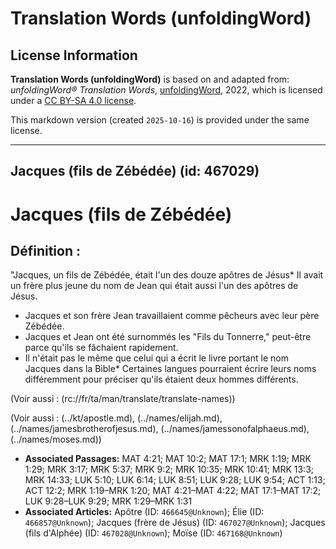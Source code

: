 # Translation Words (unfoldingWord)

## License Information

**Translation Words (unfoldingWord)** is based on and adapted from: _unfoldingWord® Translation Words_, [unfoldingWord](https://unfoldingword.org/utw), 2022, which is licensed under a [CC BY-SA 4.0 license](https://creativecommons.org/licenses/by-sa/4.0/legalcode.en).

This markdown version (created `2025-10-16`) is provided under the same license.



--------------------------------

## Jacques (fils de Zébédée) (id: 467029)

Jacques (fils de Zébédée)
=========================

Définition :
------------

"Jacques, un fils de Zébédée, était l'un des douze apôtres de Jésus\* Il avait un frère plus jeune du nom de Jean qui était aussi l'un des apôtres de Jésus.

* Jacques et son frère Jean travaillaient comme pêcheurs avec leur père Zébédée.
* Jacques et Jean ont été surnommés les "Fils du Tonnerre," peut\-être parce qu'ils se fâchaient rapidement.
* Il n'était pas le même que celui qui a écrit le livre portant le nom Jacques dans la Bible\* Certaines langues pourraient écrire leurs noms différemment pour préciser qu'ils étaient deux hommes différents.

(Voir aussi : (rc://fr/ta/man/translate/translate\-names))

(Voir aussi : (../kt/apostle.md), (../names/elijah.md), (../names/jamesbrotherofjesus.md), (../names/jamessonofalphaeus.md), (../names/moses.md))

* **Associated Passages:** MAT 4:21; MAT 10:2; MAT 17:1; MRK 1:19; MRK 1:29; MRK 3:17; MRK 5:37; MRK 9:2; MRK 10:35; MRK 10:41; MRK 13:3; MRK 14:33; LUK 5:10; LUK 6:14; LUK 8:51; LUK 9:28; LUK 9:54; ACT 1:13; ACT 12:2; MRK 1:19–MRK 1:20; MAT 4:21–MAT 4:22; MAT 17:1–MAT 17:2; LUK 9:28–LUK 9:29; MRK 1:29–MRK 1:31
* **Associated Articles:** Apôtre (ID: `466645@Unknown`); Élie (ID: `466857@Unknown`); Jacques (frère de Jésus) (ID: `467027@Unknown`); Jacques (fils d'Alphée) (ID: `467028@Unknown`); Moïse (ID: `467168@Unknown`)

